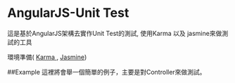 # AngularJS-Unit Test

這是基於AngularJS架構去實作Unit Test的測試,
使用Karma 以及 jasmine來做測試的工具

環境準備( [Karma ](http://karma-runner.github.io/0.12/intro/installation.html) , [Jasmine](http://jasmine.github.io/1.3/introduction.html))


##Example
這裡將會舉一個簡單的例子，主要是對Controller來做測試。




  
